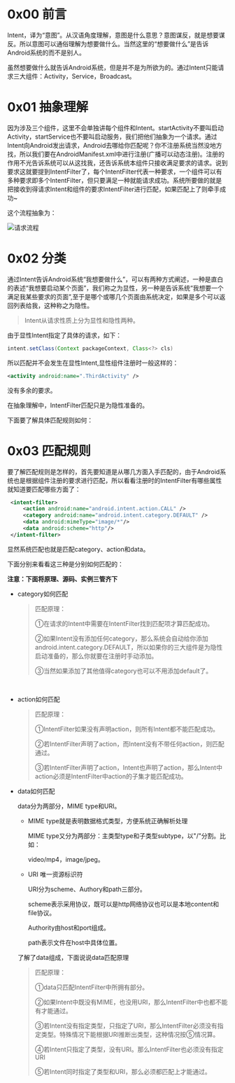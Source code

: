 # 0x00 前言

Intent，译为“意图”。从汉语角度理解，意图是什么意思？意图谋反，就是想要谋反。所以意图可以通俗理解为想要做什么。当然这里的“想要做什么”是告诉Android系统的而不是别人。

虽然想要做什么就告诉Android系统，但是并不是为所欲为的。通过Intent只能请求三大组件：Activity，Service，Broadcast。

<!-- more -->

# 0x01 抽象理解

因为涉及三个组件，这里不会单独讲每个组件和Intent。startActivity不要叫启动Activity，startService也不要叫启动服务，我们把他们抽象为一个请求。通过Intent向Android发出请求，Android去哪给你匹配呢？你不注册系统当然没地方找，所以我们要在AndroidManifest.xml中进行注册(广播可以动态注册)。注册的作用不光告诉系统可以从这找我，还告诉系统本组件只接收满足要求的请求。说到要求这就要提到IntentFilter了，每个IntentFilter代表一种要求，一个组件可以有多种要求即多个IntentFilter，但只要满足一种就能请求成功。系统所要做的就是把接收到得请求Intent和组件的要求IntentFilter进行匹配，如果匹配上了则牵手成功~

这个流程抽象为：

![请求流程](关于Intent那些事/请求流程.png)

# 0x02 分类

通过Intent告诉Android系统“我想要做什么”，可以有两种方式阐述，一种是直白的表述“我想要启动某个页面”，我们称之为显性，另一种是告诉系统“我想要一个满足我某些要求的页面”,至于是哪个或哪几个页面由系统决定，如果是多个可以返回列表给我，这种称之为隐性。

>Intent从请求性质上分为显性和隐性两种。



由于显性Intent指定了具体的请求，如下：

```java
intent.setClass(Context packageContext, Class<?> cls)
```

所以匹配并不会发生在显性Intent,显性组件注册时一般这样的：

```xml
<activity android:name=".ThirdActivity" />
```

没有多余的要求。

在抽象理解中，IntentFilter匹配只是为隐性准备的。

下面要了解具体匹配规则如何：

# 0x03 匹配规则

要了解匹配规则是怎样的，首先要知道是从哪几方面入手匹配的，由于Android系统也是根据组件注册的要求进行匹配，所以看看注册时的IntentFilter有哪些属性就知道要匹配哪些方面了：

```xml
 <intent-filter>
     <action android:name="android.intent.action.CALL" />
     <category android:name="android.intent.category.DEFAULT" />
     <data android:mimeType="image/*"/>
     <data android:scheme="http"/>
 </intent-filter>
```

显然系统匹配也就是匹配category、action和data。

下面分别来看看这三种是分别如何匹配的：

**注意：下面将原理、源码、实例三管齐下** 

- category如何匹配

  > 匹配原理：
  >
  > ①在请求的Intent中需要在IntentFilter找到匹配项才算匹配成功。
  >
  > ②如果Intent没有添加任何category，那么系统会自动给你添加android.intent.category.DEFAULT，所以如果你的三大组件是为隐性启动准备的，那么你就要在注册时手动添加<category android:name="android.intent.category.DEFAULT" />。
  >
  > ③当然如果添加了其他值得category也可以不用添加default了。

  ​



- action如何匹配

  > 匹配原理：
  >
  > ①IntentFilter如果没有声明action，则所有Intent都不能匹配成功。
  >
  > ②若IntentFilter声明了action，而Intent没有不带任何action，则匹配通过。
  >
  > ③若IntentFilter声明了action，Intent也声明了action，那么Intent中action必须是IntentFilter中action的子集才能匹配成功。



- data如何匹配

  data分为两部分，MIME type和URI。

  - MIME type就是表明数据格式类型，方便系统正确解析处理

    MIME type又分为两部分：主类型type和子类型subtype，以"/"分割。比如：

    video/mp4，image/jpeg。

  - URI 唯一资源标识符

    URI分为scheme、Authory和path三部分。

    scheme表示采用协议，既可以是http网络协议也可以是本地content和file协议。

    Authority由host和port组成。

    path表示文件在host中具体位置。

  了解了data组成，下面说说data匹配原理

  > 匹配原理：
  >
  > ①data只匹配IntentFilter中所拥有部分。
  >
  > ②如果Intent中既没有MIME，也没用URI，那么IntentFilter中也都不能有才能通过。
  >
  > ③若Intent没有指定类型，只指定了URI，那么IntentFilter必须没有指定类型。特殊情况下能根据URI推断出类型，这种情况按⑤情况算。
  >
  > ④若Intent只指定了类型，没有URI。那么IntentFilter也必须没有指定URI
  >
  > ⑤若Intent同时指定了类型和URI，那么必须都匹配上才能通过。